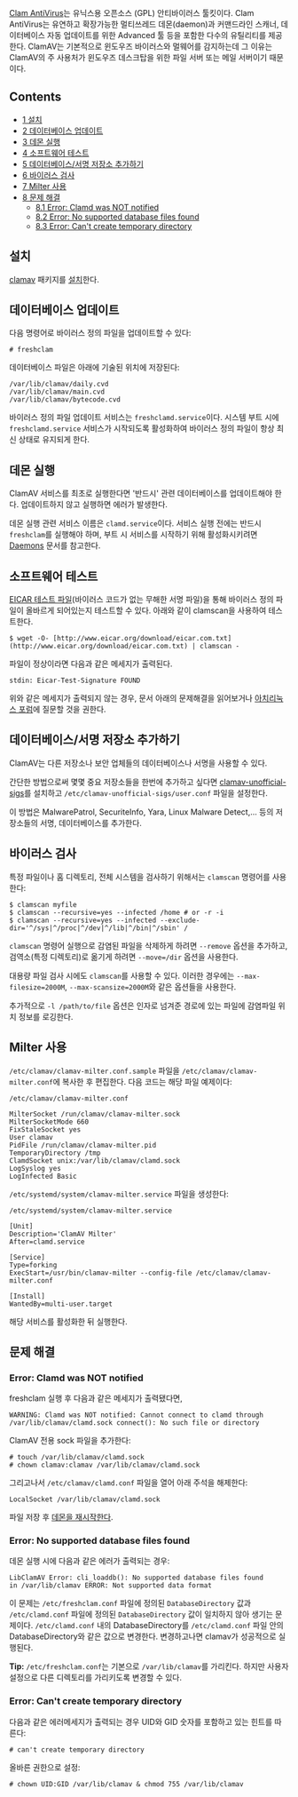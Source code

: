 [Clam AntiVirus](http://www.clamav.net)는 유닉스용 오픈소스 (GPL) 안티바이러스 툴킷이다. Clam AntiVirus는 유연하고 확장가능한 멀티쓰레드 데몬(daemon)과 커맨드라인 스캐너, 데이터베이스 자동 업데이트를 위한 Advanced 툴 등을 포함한 다수의 유틸리티를 제공한다. ClamAV는 기본적으로 윈도우즈 바이러스와 멀웨어를 감지하는데 그 이유는 ClamAV의 주 사용처가 윈도우즈 데스크탑을 위한 파일 서버 또는 메일 서버이기 때문이다.

## Contents

*   [1 설치](#.EC.84.A4.EC.B9.98)
*   [2 데이터베이스 업데이트](#.EB.8D.B0.EC.9D.B4.ED.84.B0.EB.B2.A0.EC.9D.B4.EC.8A.A4_.EC.97.85.EB.8D.B0.EC.9D.B4.ED.8A.B8)
*   [3 데몬 실행](#.EB.8D.B0.EB.AA.AC_.EC.8B.A4.ED.96.89)
*   [4 소프트웨어 테스트](#.EC.86.8C.ED.94.84.ED.8A.B8.EC.9B.A8.EC.96.B4_.ED.85.8C.EC.8A.A4.ED.8A.B8)
*   [5 데이터베이스/서명 저장소 추가하기](#.EB.8D.B0.EC.9D.B4.ED.84.B0.EB.B2.A0.EC.9D.B4.EC.8A.A4.2F.EC.84.9C.EB.AA.85_.EC.A0.80.EC.9E.A5.EC.86.8C_.EC.B6.94.EA.B0.80.ED.95.98.EA.B8.B0)
*   [6 바이러스 검사](#.EB.B0.94.EC.9D.B4.EB.9F.AC.EC.8A.A4_.EA.B2.80.EC.82.AC)
*   [7 Milter 사용](#Milter_.EC.82.AC.EC.9A.A9)
*   [8 문제 해결](#.EB.AC.B8.EC.A0.9C_.ED.95.B4.EA.B2.B0)
    *   [8.1 Error: Clamd was NOT notified](#Error:_Clamd_was_NOT_notified)
    *   [8.2 Error: No supported database files found](#Error:_No_supported_database_files_found)
    *   [8.3 Error: Can't create temporary directory](#Error:_Can.27t_create_temporary_directory)

## 설치

[clamav](https://www.archlinux.org/packages/?name=clamav) 패키지를 [설치](/index.php/Install "Install")한다.

## 데이터베이스 업데이트

다음 명령어로 바이러스 정의 파일을 업데이트할 수 있다:

```
# freshclam

```

데이터베이스 파일은 아래에 기술된 위치에 저장된다:

```
/var/lib/clamav/daily.cvd
/var/lib/clamav/main.cvd
/var/lib/clamav/bytecode.cvd

```

바이러스 정의 파일 업데이트 서비스는 `freshclamd.service`이다. 시스템 부트 시에 `freshclamd.service` 서비스가 시작되도록 활성화하여 바이러스 정의 파일이 항상 최신 상태로 유지되게 한다.

## 데몬 실행

ClamAV 서비스를 최초로 실행한다면 '반드시' 관련 데이터베이스를 업데이트해야 한다. 업데이트하지 않고 실행하면 에러가 발생한다.

데몬 실행 관련 서비스 이름은 `clamd.service`이다. 서비스 실행 전에는 반드시 `freshclam`를 실행해야 하며, 부트 시 서비스를 시작하기 위해 활성화시키려면 [Daemons](/index.php/Daemons "Daemons") 문서를 참고한다.

## 소프트웨어 테스트

[EICAR 테스트 파일](http://www.eicar.org/86-0-Intended-use.html)(바이러스 코드가 없는 무해한 서명 파일)을 통해 바이러스 정의 파일이 올바르게 되어있는지 테스트할 수 있다. 아래와 같이 clamscan을 사용하여 테스트한다.

```
$ wget -O- [http://www.eicar.org/download/eicar.com.txt](http://www.eicar.org/download/eicar.com.txt) | clamscan -

```

파일이 정상이라면 다음과 같은 메세지가 출력된다.

```
stdin: Eicar-Test-Signature FOUND

```

위와 같은 메세지가 출력되지 않는 경우, 문서 아래의 문제해결을 읽어보거나 [아치리눅스 포럼](https://bbs.archlinux.org/)에 질문할 것을 권한다.

## 데이터베이스/서명 저장소 추가하기

ClamAV는 다른 저장소나 보안 업체들의 데이터베이스나 서명을 사용할 수 있다.

간단한 방법으로써 몇몇 중요 저장소들을 한번에 추가하고 싶다면 [clamav-unofficial-sigs](https://aur.archlinux.org/packages/clamav-unofficial-sigs/)를 설치하고 `/etc/clamav-unofficial-sigs/user.conf` 파일을 설정한다.

이 방법은 MalwarePatrol, SecuriteInfo, Yara, Linux Malware Detect,... 등의 저장소들의 서명, 데이터베이스를 추가한다.

## 바이러스 검사

특정 파일이나 홈 디렉토리, 전체 시스템을 검사하기 위해서는 `clamscan` 명령어를 사용한다:

```
$ clamscan myfile
$ clamscan --recursive=yes --infected /home # or -r -i
$ clamscan --recursive=yes --infected --exclude-dir='^/sys|^/proc|^/dev|^/lib|^/bin|^/sbin' /

```

`clamscan` 명령어 실행으로 감염된 파일을 삭제하게 하려면 `--remove` 옵션을 추가하고, 검역소(특정 디렉토리)로 옮기게 하려면 `--move=/dir` 옵션을 사용한다.

대용량 파일 검사 시에도 `clamscan`를 사용할 수 있다. 이러한 경우에는 `--max-filesize=2000M`, `--max-scansize=2000M`와 같은 옵션들을 사용한다.

추가적으로 `-l /path/to/file` 옵션은 인자로 넘겨준 경로에 있는 파일에 감염파일 위치 정보를 로깅한다.

## Milter 사용

`/etc/clamav/clamav-milter.conf.sample` 파일을 `/etc/clamav/clamav-milter.conf`에 복사한 후 편집한다. 다음 코드는 해당 파일 예제이다:

 `/etc/clamav/clamav-milter.conf` 
```
MilterSocket /run/clamav/clamav-milter.sock
MilterSocketMode 660
FixStaleSocket yes
User clamav
PidFile /run/clamav/clamav-milter.pid
TemporaryDirectory /tmp
ClamdSocket unix:/var/lib/clamav/clamd.sock
LogSyslog yes
LogInfected Basic

```

`/etc/systemd/system/clamav-milter.service` 파일을 생성한다:

 `/etc/systemd/system/clamav-milter.service` 
```
[Unit]
Description='ClamAV Milter'
After=clamd.service

[Service]
Type=forking
ExecStart=/usr/bin/clamav-milter --config-file /etc/clamav/clamav-milter.conf

[Install]
WantedBy=multi-user.target

```

해당 서비스를 활성화한 뒤 실행한다.

## 문제 해결

### Error: Clamd was NOT notified

freshclam 실행 후 다음과 같은 메세지가 출력됐다면,

```
WARNING: Clamd was NOT notified: Cannot connect to clamd through 
/var/lib/clamav/clamd.sock connect(): No such file or directory

```

ClamAV 전용 sock 파일을 추가한다:

```
# touch /var/lib/clamav/clamd.sock
# chown clamav:clamav /var/lib/clamav/clamd.sock

```

그리고나서 `/etc/clamav/clamd.conf` 파일을 열어 아래 주석을 해제한다:

```
LocalSocket /var/lib/clamav/clamd.sock

```

파일 저장 후 [데몬을 재시작한다](/index.php/Daemons "Daemons").

### Error: No supported database files found

데몬 실행 시에 다음과 같은 에러가 출력되는 경우:

```
LibClamAV Error: cli_loaddb(): No supported database files found
in /var/lib/clamav ERROR: Not supported data format

```

이 문제는 `/etc/freshclam.conf` 파일에 정의된 `DatabaseDirectory` 값과 `/etc/clamd.conf` 파일에 정의된 `DatabaseDirectory` 값이 일치하지 않아 생기는 문제이다. `/etc/clamd.conf` 내의 DatabaseDirectory를 `/etc/clamd.conf` 파일 안의 DatabaseDirectory와 같은 값으로 변경한다. 변경하고나면 clamav가 성공적으로 실행된다.

**Tip:** `/etc/freshclam.conf`는 기본으로 `/var/lib/clamav`를 가리킨다. 하지만 사용자 설정으로 다른 디렉토리를 가리키도록 변경할 수 있다.

### Error: Can't create temporary directory

다음과 같은 에러메세지가 출력되는 경우 UID와 GID 숫자를 포함하고 있는 힌트를 따른다:

```
# can't create temporary directory

```

올바른 권한으로 설정:

```
# chown UID:GID /var/lib/clamav & chmod 755 /var/lib/clamav

```